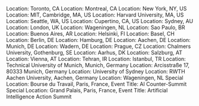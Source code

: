 Location: Toronto, CA
Location: Montreal, CA
Location: New York, NY, US
Location: MIT, Cambridge, MA, US
Location: Harvard University, MA, US
Location: Seattle, WA, US
Location: Cupertino, CA, US
Location: Sydney, AU
Location: London, UK
Location: Wageningen, NL
Location: Sao Paulo, BR
Location: Buenos Aires, AR
Location: Helsinki, FI
Location: Basel, CH
Location: Berlin, DE
Location: Hamburg, DE
Location: Aachen, DE
Location: Munich, DE
Location: Wadern, DE
Location: Prague, CZ
Location: Chalmers University, Gothenburg, SE
Location: Aarhus, DK
Location: Salzburg, AT
Location: Vienna, AT
Location: Tehran, IR
Location: Istanbul, TR
Location: Technical University of Munich, Munich, Germany
Location: Arcisstraße 17, 80333 Munich, Germany
Location: University of Sydney
Location: RWTH Aachen University, Aachen, Germany
Location: Wageningen, NL
Special Location: Bourse du Travail, Paris, France, Event Title: AI Counter-Summit
Special Location: Grand Palais, Paris, France, Event Title: Artificial Intelligence Action Summit